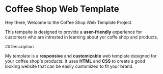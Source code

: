 # Coffee Shop Web Template
Hey there, Welcome to the Coffee Shop Web Template Project. 

This tempalte is designed to provide a __user-friendly__ experience for customers who are intrested in learning about yor coffe shop and products.

##Description

My template is a **responsive** and **customizable** web template designed for your coffee shop's products. It uses **HTML** and **CSS** to create a good looking website that can be easily customized to fit your brand. 


